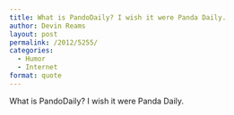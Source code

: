 ```yaml
---
title: What is PandoDaily? I wish it were Panda Daily.
author: Devin Reams
layout: post
permalink: /2012/5255/
categories:
  - Humor
  - Internet
format: quote
---
```

What is PandoDaily? I wish it were Panda Daily.